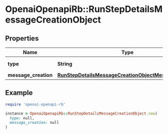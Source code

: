 # OpenaiOpenapiRb::RunStepDetailsMessageCreationObject

## Properties

| Name | Type | Description | Notes |
| ---- | ---- | ----------- | ----- |
| **type** | **String** | Always &#x60;message_creation&#x60;&#x60;. |  |
| **message_creation** | [**RunStepDetailsMessageCreationObjectMessageCreation**](RunStepDetailsMessageCreationObjectMessageCreation.md) |  |  |

## Example

```ruby
require 'openai-openapi-rb'

instance = OpenaiOpenapiRb::RunStepDetailsMessageCreationObject.new(
  type: null,
  message_creation: null
)
```

